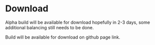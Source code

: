 # Download

Alpha build will be available for download hopefully in 2-3 days, some additional balancing still needs to be done.


Build will be available for download on github page link.
